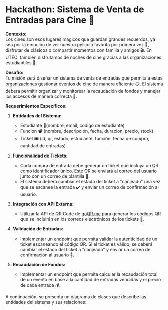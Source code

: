 # Hackathon: Sistema de Venta de Entradas para Cine 🎥

**Contexto:**  
Los cines son esos lugares mágicos que guardan grandes recuerdos, ya sea por la emoción de ver nuestra película favorita por primera vez 🍿, disfrutar de clásicos o compartir momentos con familia y amigos 🎬. En UTEC, también disfrutamos de noches de cine gracias a las organizaciones estudiantiles 🏫.

**Desafío:**  
Tu misión será diseñar un sistema de venta de entradas que permita a estas organizaciones gestionar eventos de cine de manera eficiente 📋. El sistema deberá permitir organizar y monitorear la recaudación de fondos y manejar los accesos de manera correcta 🔑.

**Requerimientos Específicos:**

1. **Entidades del Sistema:**
    - Estudiante 👤(nombre, email, codigo de estudiante)
    - Función 📽️ (nombre, descripción, fecha, duracion, precio, stock)
    - Ticket 🎟️ (id, qr, estado, estudiante, función, fecha de compra, cantidad de entradas)

2. **Funcionalidad de Tickets:**
    - Cada compra de entrada debe generar un ticket que incluya un QR como identificador único. Este QR se enviará al correo del usuario junto con un correo de plantilla 📧.
    - El sistema deberá cambiar el estado del ticket a "canjeado" una vez que se escanee la entrada ✔️ y enviar un correo de confirmación al usuario.

3. **Integración con API Externa:**
    - Utilizar la API de QR Code de [goQR.me](https://goqr.me/api/) para generar los códigos QR que se incluirán en los correos electrónicos de los tickets 🔗.

4. **Validación de Entradas:**
    - Implementar un endpoint que permita validar la autenticidad de un ticket escaneando el código QR. Si el ticket es válido, se deberá cambiar el estado del ticket a "canjeado" y enviar un correo de confirmación al usuario 📧. 

5. **Recaudación de Fondos:**
    - Implementar un endpoint que permita calcular la recaudación total de un evento en base a la cantidad de entradas vendidas y el precio de cada entrada 💰.

A continuación, se presenta un diagrama de clases que describe las entidades del sistema y sus relaciones:


